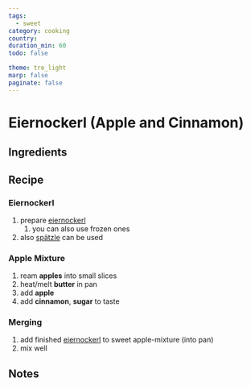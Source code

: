 ```yaml
---
tags:
  - sweet
category: cooking
country:
duration_min: 60
todo: false

theme: tre_light
marp: false
paginate: false
---
```


# Eiernockerl (Apple and Cinnamon)

## Ingredients

## Recipe

### Eiernockerl
1. prepare [eiernockerl](./Eiernockerl.md)
    1. you can also use frozen ones
1. also [spätzle](./Spaetzle.md) can be used

### Apple Mixture
1. ream **apples** into small slices
1. heat/melt **butter** in pan
1. add **apple**
1. add **cinnamon**, **sugar** to taste

### Merging
1. add finished [eiernockerl](./Eiernockerl.md) to sweet apple-mixture (into pan)
1. mix well


## Notes

